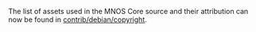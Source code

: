 The list of assets used in the MNOS Core source and their attribution can now be found in [contrib/debian/copyright](../contrib/debian/copyright).
